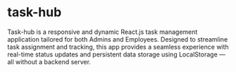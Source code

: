 # task-hub
Task-hub is a responsive and dynamic React.js task management application tailored for both Admins and Employees. Designed to streamline task assignment and tracking, this app provides a seamless experience with real-time status updates and persistent data storage using LocalStorage — all without a backend server.
